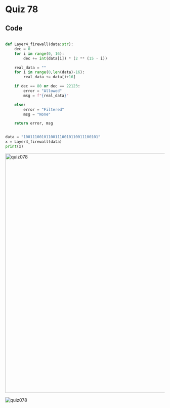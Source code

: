 # Quiz 78
## Code
```.py

def Layer4_firewall(data:str):
    dec = 0
    for i in range(0, 16):
        dec += int(data[i]) * (2 ** (15 - i))

    real_data = ""
    for i in range(0,len(data)-16):
        real_data += data[i+16]

    if dec == 80 or dec == 22123:
        error = "Allowed"
        msg = f"{real_data}"

    else:
        error = "Filtered"
        msg = "None"

    return error, msg


data = "100111001011001110010110011100101"
x = Layer4_firewall(data)
print(x)
```
<img width="754" alt="quiz078" src="https://github.com/aineethitari/unit4_repo/assets/112055062/eb27cc71-cab5-47fc-ad0e-77f649230946">

![quiz078](https://github.com/aineethitari/unit4_repo/assets/112055062/dea44351-0647-4b77-b6a6-bf04709e431e)
